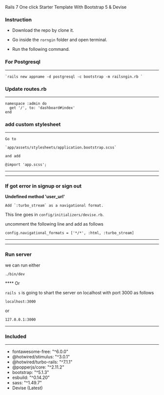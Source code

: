 Rails 7 One click Starter Template With Bootstrap 5 & Devise

### Instruction

- Download the repo by clone it.

- Go inside the `rorngin` folder and open terminal.

- Run the following command.

### For Postgresql
****
    `rails new appname -d postgresql -c bootstrap -m railsngin.rb `

### Update routes.rb
****
    namespace :admin do
      get '/', to: 'dashboard#index'
    end

### add custom stylesheet
****
    Go to 
    
    `app/assets/stylesheets/application.bootstrap.scss`
    
    and add

    @import 'app.scss';

***
***
### If got error in signup or sign out

  **Undefined method 'user_url'**

    Add `:turbo_stream` as a navigational format. 
    
  This line goes in `config/initializers/devise.rb`.

  uncomment the following line and add as follows
  
    config.navigational_formats = ['*/*', :html, :turbo_stream]

***
***    

### Run server
  we can run either 

  `./bin/dev` 
  
**** Or

  `rails s` 
  is going to shart the server on localhost with port 3000 as follows

  `localhost:3000`
  
  or
  
  `127.0.0.1:3000`

****


### Included
---
- fontawesome-free: "^6.0.0"
- @hotwired/stimulus: "^3.0.1"
- @hotwired/turbo-rails: "^7.1.1"
- @popperjs/core: "^2.11.2"
- bootstrap: "^5.1.3"
- esbuild: "^0.14.20"
- sass: "^1.49.7"
- Devise (Latest)